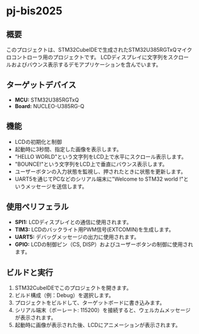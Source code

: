 # pj-bis2025

## 概要

このプロジェクトは、STM32CubeIDEで生成されたSTM32U385RGTxQマイクロコントローラ用のプロジェクトです。
LCDディスプレイに文字列をスクロールおよびバウンス表示するデモアプリケーションを含んでいます。

## ターゲットデバイス

*   **MCU:** STM32U385RGTxQ
*   **Board:** NUCLEO-U385RG-Q

## 機能

*   LCDの初期化と制御
*   起動時に3秒間、指定した画像を表示します。
*   "HELLO WORLD"という文字列をLCD上で水平にスクロール表示します。
*   "BOUNCE!"という文字列をLCD上で垂直にバウンス表示します。
*   ユーザーボタンの入力状態を監視し、押されたときに状態を更新します。
*   UART5を通じてPCなどのシリアル端末に"Welcome to STM32 world !"というメッセージを送信します。

## 使用ペリフェラル

*   **SPI1:** LCDディスプレイとの通信に使用されます。
*   **TIM3:** LCDのバックライト用PWM信号(EXTCOMIN)を生成します。
*   **UART5:** デバッグメッセージの出力に使用されます。
*   **GPIO:** LCDの制御ピン（CS, DISP）およびユーザーボタンの制御に使用されます。

## ビルドと実行

1.  STM32CubeIDEでこのプロジェクトを開きます。
2.  ビルド構成（例：Debug）を選択します。
3.  プロジェクトをビルドして、ターゲットボードに書き込みます。
4.  シリアル端末（ボーレート: 115200）を接続すると、ウェルカムメッセージが表示されます。
5.  起動時に画像が表示された後、LCDにアニメーションが表示されます。